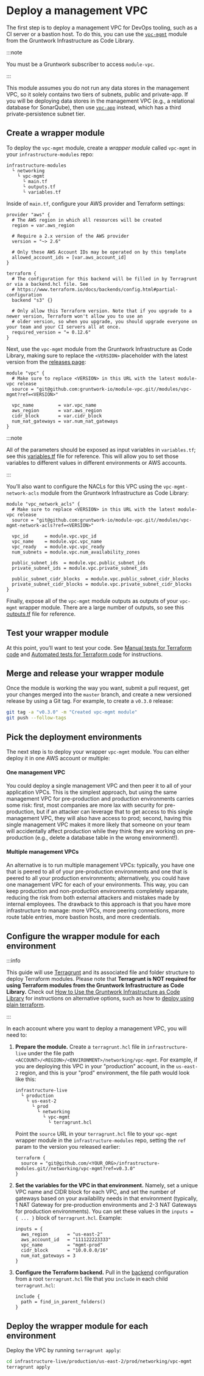 # Deploy a management VPC

The first step is to deploy a management VPC for DevOps tooling, such as a CI server or a bastion host. To do this, you
can use the [`vpc-mgmt`](https://github.com/gruntwork-io/module-vpc/tree/master/modules/vpc-mgmt) module from the
Gruntwork Infrastructure as Code Library.

:::note

You must be a <span className="js-subscribe-cta">Gruntwork subscriber</span> to access `module-vpc`.

:::

This module assumes you do not run any data stores in the management VPC, so it solely contains two tiers of subnets,
public and private-app. If you will be deploying data stores in the management VPC (e.g., a relational database for
SonarQube), then use [`vpc-app`](https://github.com/gruntwork-io/module-vpc/tree/master/modules/vpc-app) instead, which has
a third private-persistence subnet tier.

## Create a wrapper module

To deploy the `vpc-mgmt` module, create a _wrapper module_ called `vpc-mgmt` in your `infrastructure-modules` repo:

    infrastructure-modules
      └ networking
        └ vpc-mgmt
          └ main.tf
          └ outputs.tf
          └ variables.tf

Inside of `main.tf`, configure your AWS provider and Terraform settings:

```hcl title="infrastructure-modules/networking/vpc-mgmt/main.tf"
provider "aws" {
  # The AWS region in which all resources will be created
  region = var.aws_region

  # Require a 2.x version of the AWS provider
  version = "~> 2.6"

  # Only these AWS Account IDs may be operated on by this template
  allowed_account_ids = [var.aws_account_id]
}

terraform {
  # The configuration for this backend will be filled in by Terragrunt or via a backend.hcl file. See
  # https://www.terraform.io/docs/backends/config.html#partial-configuration
  backend "s3" {}

  # Only allow this Terraform version. Note that if you upgrade to a newer version, Terraform won't allow you to use an
  # older version, so when you upgrade, you should upgrade everyone on your team and your CI servers all at once.
  required_version = "= 0.12.6"
}
```

Next, use the `vpc-mgmt` module from the Gruntwork Infrastructure as Code Library, making sure to replace the `<VERSION>` placeholder
with the latest version from the [releases page](https://github.com/gruntwork-io/module-vpc/releases):

```hcl title="infrastructure-modules/networking/vpc-mgmt/main.tf"
module "vpc" {
  # Make sure to replace <VERSION> in this URL with the latest module-vpc release
  source = "git@github.com:gruntwork-io/module-vpc.git//modules/vpc-mgmt?ref=<VERSION>"

  vpc_name         = var.vpc_name
  aws_region       = var.aws_region
  cidr_block       = var.cidr_block
  num_nat_gateways = var.num_nat_gateways
}
```

:::note

All of the parameters should be exposed as input variables in `variables.tf`; see this
[variables.tf](https://github.com/gruntwork-io/infrastructure-modules-multi-account-acme/blob/master/networking/vpc-mgmt/variables.tf)
file for reference. This will allow you to set those variables to different values in different environments or AWS
accounts.

:::

You’ll also want to configure the NACLs for this VPC using the `vpc-mgmt-network-acls` module from the Gruntwork
Infrastructure as Code Library:

```hcl title="infrastructure-modules/networking/vpc-mgmt/main.tf"
module "vpc_network_acls" {
  # Make sure to replace <VERSION> in this URL with the latest module-vpc release
  source = "git@github.com:gruntwork-io/module-vpc.git//modules/vpc-mgmt-network-acls?ref=<VERSION>"

  vpc_id      = module.vpc.vpc_id
  vpc_name    = module.vpc.vpc_name
  vpc_ready   = module.vpc.vpc_ready
  num_subnets = module.vpc.num_availability_zones

  public_subnet_ids  = module.vpc.public_subnet_ids
  private_subnet_ids = module.vpc.private_subnet_ids

  public_subnet_cidr_blocks  = module.vpc.public_subnet_cidr_blocks
  private_subnet_cidr_blocks = module.vpc.private_subnet_cidr_blocks
}
```

Finally, expose all of the `vpc-mgmt` module outputs as outputs of your `vpc-mgmt` wrapper module. There are a large
number of outputs, so see this
[outputs.tf](https://github.com/gruntwork-io/infrastructure-modules-multi-account-acme/blob/master/networking/vpc-mgmt/outputs.tf)
file for reference.

## Test your wrapper module

At this point, you’ll want to test your code. See [Manual tests for Terraform code](https://gruntwork.io/guides/foundations/how-to-use-gruntwork-infrastructure-as-code-library#manual_tests_terraform)
and [Automated tests for Terraform code](https://gruntwork.io/guides/foundations/how-to-use-gruntwork-infrastructure-as-code-library#automated_tests_terraform)
for instructions.

## Merge and release your wrapper module

Once the module is working the way you want, submit a pull request, get your changes merged into the `master` branch,
and create a new versioned release by using a Git tag. For example, to create a `v0.3.0` release:

```bash
git tag -a "v0.3.0" -m "Created vpc-mgmt module"
git push --follow-tags
```

## Pick the deployment environments

The next step is to deploy your wrapper `vpc-mgmt` module. You can either deploy it in one AWS account or multiple:

<div className="dlist">

#### One management VPC

You could deploy a single management VPC and then peer it to all of your application VPCs. This is the simplest
approach, but using the same management VPC for pre-production and production environments carries some risk: first,
most companies are more lax with security for pre-production, but if an attacker can leverage that to get access to this
single management VPC, they will also have access to prod; second, having this single management VPC makes it more
likely that someone on your team will accidentally affect production while they think they are working on
pre-production (e.g., delete a database table in the wrong environment!).

#### Multiple management VPCs

An alternative is to run multiple management VPCs: typically, you have one that is peered to all of your
pre-production environments and one that is peered to all your production environments; alternatively, you could have
one management VPC for each of your environments. This way, you can keep production and non-production environments
completely separate, reducing the risk from both external attackers and mistakes made by internal employees. The
drawback to this approach is that you have more infrastructure to manage: more VPCs, more peering connections, more
route table entries, more bastion hosts, and more credentials.

</div>

## Configure the wrapper module for each environment

:::info

This guide will use [Terragrunt](https://github.com/gruntwork-io/terragrunt) and its associated file and folder
structure to deploy Terraform modules. Please note that **Terragrunt is NOT required for using Terraform modules from
the Gruntwork Infrastructure as Code Library.** Check out [How to Use the Gruntwork Infrastructure as Code Library](https://gruntwork.io/guides/foundations/how-to-use-gruntwork-infrastructure-as-code-library)
for instructions on alternative options, such as how to
[deploy using plain terraform](https://gruntwork.io/guides/foundations/how-to-use-gruntwork-infrastructure-as-code-library#deploy_using_plain_terraform).

:::

In each account where you want to deploy a management VPC, you will need to:

1.  **Prepare the module.** Create a `terragrunt.hcl` file in `infrastructure-live` under the file path
    `<ACCOUNT>/<REGION>/<ENVIRONMENT>/networking/vpc-mgmt`. For example, if you are deploying this VPC in your
    "production" account, in the `us-east-2` region, and this is your "prod" environment, the file path would look like
    this:

        infrastructure-live
          └ production
            └ us-east-2
              └ prod
                └ networking
                  └ vpc-mgmt
                    └ terragrunt.hcl

    Point the `source` URL in your `terragrunt.hcl` file to your `vpc-mgmt` wrapper module in the `infrastructure-modules`
    repo, setting the `ref` param to the version you released earlier:

    ```hcl title="infrastructure-live/production/us-east-2/prod/networking/vpc-mgmt/terragrunt.hcl"
    terraform {
      source = "git@github.com/<YOUR_ORG>/infrastructure-modules.git//networking/vpc-mgmt?ref=v0.3.0"
    }
    ```

2.  **Set the variables for the VPC in that environment.** Namely, set a unique VPC name and CIDR block for each VPC, and
    set the number of gateways based on your availability needs in that environment (typically, 1 NAT Gateway for
    pre-production environments and 2-3 NAT Gateways for production environments). You can set these values in the
    `inputs = { ... }` block of `terragrunt.hcl`. Example:

    ```hcl title="infrastructure-live/production/us-east-2/prod/networking/vpc-mgmt/terragrunt.hcl
    inputs = {
      aws_region       = "us-east-2"
      aws_account_id   = "111122223333"
      vpc_name         = "mgmt-prod"
      cidr_block       = "10.0.0.0/16"
      num_nat_gateways = 3
    }
    ```

3.  **Configure the Terraform backend.** Pull in the [backend](https://www.terraform.io/docs/backends/) configuration from a
    root `terragrunt.hcl` file that you `include` in each child `terragrunt.hcl`:

    ```hcl title="infrastructure-live/production/us-east-2/prod/networking/vpc-mgmt/terragrunt.hcl"
    include {
      path = find_in_parent_folders()
    }
    ```

## Deploy the wrapper module for each environment

Deploy the VPC by running `terragrunt apply`:

```bash
cd infrastructure-live/production/us-east-2/prod/networking/vpc-mgmt
terragrunt apply
```
